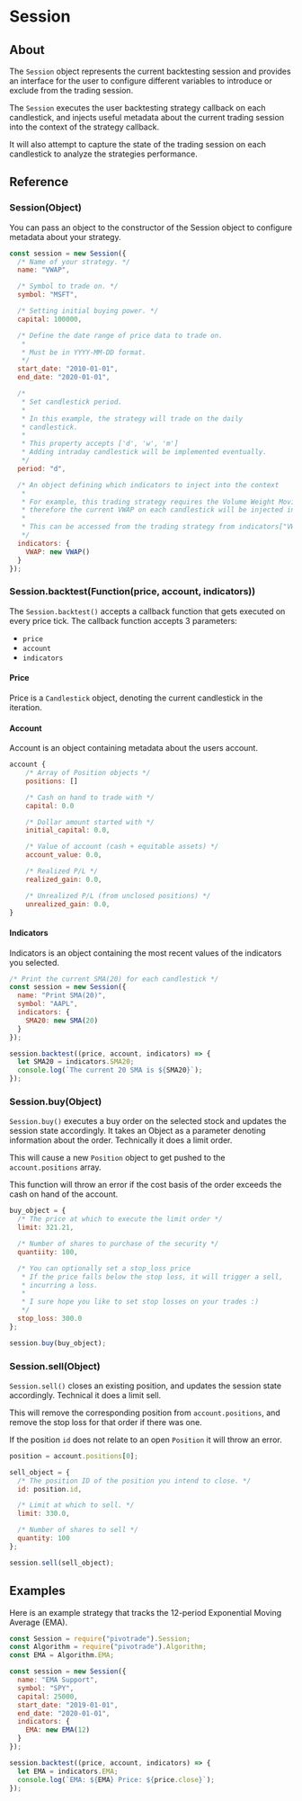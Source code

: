 # Session

## About

The `Session` object represents the current backtesting session and provides an interface for the user to configure different variables to introduce or exclude from the trading session.

The `Session` executes the user backtesting strategy callback on each candlestick, and injects useful metadata about the current trading session into the context of the strategy callback.

It will also attempt to capture the state of the trading session on each candlestick to analyze the strategies performance.

## Reference

### Session(Object)

You can pass an object to the constructor of the Session object to configure metadata about your strategy.

```javascript
const session = new Session({
  /* Name of your strategy. */
  name: "VWAP",

  /* Symbol to trade on. */
  symbol: "MSFT",

  /* Setting initial buying power. */
  capital: 100000,

  /* Define the date range of price data to trade on.
   *
   * Must be in YYYY-MM-DD format.
   */
  start_date: "2010-01-01",
  end_date: "2020-01-01",

  /*
   * Set candlestick period.
   *
   * In this example, the strategy will trade on the daily
   * candlestick.
   *
   * This property accepts ['d', 'w', 'm']
   * Adding intraday candlestick will be implemented eventually.
   */
  period: "d",

  /* An object defining which indicators to inject into the context
   *
   * For example, this trading strategy requires the Volume Weight Moving Average (VWAP),
   * therefore the current VWAP on each candlestick will be injected into the trading session.
   *
   * This can be accessed from the trading strategy from indicators["VWAP"].
   */
  indicators: {
    VWAP: new VWAP()
  }
});
```

### Session.backtest(Function(price, account, indicators))

The `Session.backtest()` accepts a callback function that gets executed on every price tick. The callback function accepts 3 parameters:

- `price`
- `account`
- `indicators`

#### Price

Price is a `Candlestick` object, denoting the current candlestick in the iteration.

#### Account

Account is an object containing metadata about the users account.

```javascript
account {
    /* Array of Position objects */
    positions: []

    /* Cash on hand to trade with */
    capital: 0.0

    /* Dollar amount started with */
    initial_capital: 0.0,

    /* Value of account (cash + equitable assets) */
    account_value: 0.0,

    /* Realized P/L */
    realized_gain: 0.0,

    /* Unrealized P/L (from unclosed positions) */
    unrealized_gain: 0.0,
}
```

#### Indicators

Indicators is an object containing the most recent values of the indicators you selected.

```javascript
/* Print the current SMA(20) for each candlestick */
const session = new Session({
  name: "Print SMA(20)",
  symbol: "AAPL",
  indicators: {
    SMA20: new SMA(20)
  }
});

session.backtest((price, account, indicators) => {
  let SMA20 = indicators.SMA20;
  console.log(`The current 20 SMA is ${SMA20}`);
});
```

### Session.buy(Object)

`Session.buy()` executes a buy order on the selected stock and updates the session state accordingly. It takes an Object as a parameter denoting information about the order. Technically it does a limit order.

This will cause a new `Position` object to get pushed to the `account.positions` array.

This function will throw an error if the cost basis of the order exceeds the cash on hand of the account.

```javascript
buy_object = {
  /* The price at which to execute the limit order */
  limit: 321.21,

  /* Number of shares to purchase of the security */
  quantiity: 100,

  /* You can optionally set a stop_loss price
   * If the price falls below the stop loss, it will trigger a sell,
   * incurring a loss.
   *
   * I sure hope you like to set stop losses on your trades :)
   */
  stop_loss: 300.0
};

session.buy(buy_object);
```

### Session.sell(Object)

`Session.sell()` closes an existing position, and updates the session state accordingly. Technical it does a limit sell.

This will remove the corresponding position from `account.positions`, and remove the stop loss for that order if there was one.

If the position `id` does not relate to an open `Position` it will throw an error.

```javascript
position = account.positions[0];

sell_object = {
  /* The position ID of the position you intend to close. */
  id: position.id,

  /* Limit at which to sell. */
  limit: 330.0,

  /* Number of shares to sell */
  quantity: 100
};

session.sell(sell_object);
```

## Examples

Here is an example strategy that tracks the 12-period Exponential Moving Average (EMA). 

```javascript
const Session = require("pivotrade").Session;
const Algorithm = require("pivotrade").Algorithm;
const EMA = Algorithm.EMA;

const session = new Session({
  name: "EMA Support",
  symbol: "SPY",
  capital: 25000,
  start_date: "2019-01-01",
  end_date: "2020-01-01",
  indicators: {
    EMA: new EMA(12)
  }
});

session.backtest((price, account, indicators) => {
  let EMA = indicators.EMA;
  console.log(`EMA: ${EMA} Price: ${price.close}`);
});
```
